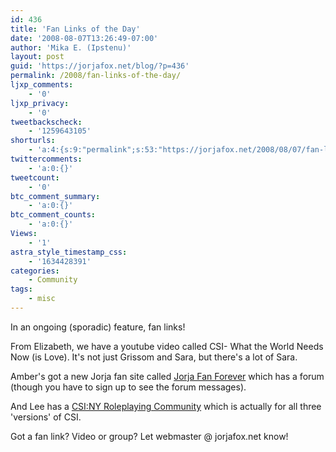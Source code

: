 ```yaml
---
id: 436
title: 'Fan Links of the Day'
date: '2008-08-07T13:26:49-07:00'
author: 'Mika E. (Ipstenu)'
layout: post
guid: 'https://jorjafox.net/blog/?p=436'
permalink: /2008/fan-links-of-the-day/
ljxp_comments:
    - '0'
ljxp_privacy:
    - '0'
tweetbackscheck:
    - '1259643105'
shorturls:
    - 'a:4:{s:9:"permalink";s:53:"https://jorjafox.net/2008/08/07/fan-links-of-the-day/";s:7:"tinyurl";s:25:"http://tinyurl.com/mlup78";s:4:"isgd";s:18:"http://is.gd/534An";s:5:"bitly";s:20:"http://bit.ly/6PxuA6";}'
twittercomments:
    - 'a:0:{}'
tweetcount:
    - '0'
btc_comment_summary:
    - 'a:0:{}'
btc_comment_counts:
    - 'a:0:{}'
Views:
    - '1'
astra_style_timestamp_css:
    - '1634428391'
categories:
    - Community
tags:
    - misc
---
```


In an ongoing (sporadic) feature, fan links!

From Elizabeth, we have a youtube video called CSI- What the World Needs Now (is Love). It's not just Grissom and Sara, but there's a lot of Sara.

Amber's got a new Jorja fan site called <a href="http://jorjafanforever.page.tl/">Jorja Fan Forever</a> which has a forum (though you have to sign up to see the forum messages).

And Lee has a <a href="http://groups.msn.com/CSINYRoleplay">CSI:NY Roleplaying Community</a> which is actually for all three 'versions' of CSI.

Got a fan link? Video or group? Let webmaster @ jorjafox.net know!